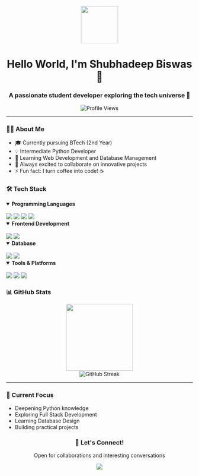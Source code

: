 <div align="center">
  <img src="https://media.giphy.com/media/M9gbBd9nbDrOTu1Mqx/giphy.gif" width="100"/>
</div>

<h1 align="center">Hello World, I'm Shubhadeep Biswas 👋</h1>
<h3 align="center">A passionate student developer exploring the tech universe 🚀</h3>

<p align="center">
  <img src="https://komarev.com/ghpvc/?username=sbr69&style=for-the-badge&color=blue" alt="Profile Views"/>
</p>

---

### 👨‍💻 About Me

- 🎓 Currently pursuing BTech (2nd Year)
- 💡 Intermediate Python Developer
- 🌱 Learning Web Development and Database Management
- 🔭 Always excited to collaborate on innovative projects
- ⚡ Fun fact: I turn coffee into code! ☕

### 🛠️ Tech Stack

<p align="center">
  <details open>
    <summary><b>Programming Languages</b></summary>
    <br/>
    <img src="https://img.shields.io/badge/Python-3776AB?style=for-the-badge&logo=python&logoColor=white" />
    <img src="https://img.shields.io/badge/C%2B%2B-00599C?style=for-the-badge&logo=c%2B%2B&logoColor=white" />
    <img src="https://img.shields.io/badge/C-00599C?style=for-the-badge&logo=c&logoColor=white" />
    <img src="https://img.shields.io/badge/JavaScript-F7DF1E?style=for-the-badge&logo=javascript&logoColor=black" />
  </details>

  <details open>
    <summary><b>Frontend Development</b></summary>
    <br/>
    <img src="https://img.shields.io/badge/HTML5-E34F26?style=for-the-badge&logo=html5&logoColor=white" />
    <img src="https://img.shields.io/badge/CSS3-1572B6?style=for-the-badge&logo=css3&logoColor=white" />
  </details>

  <details open>
    <summary><b>Database</b></summary>
    <br/>
    <img src="https://img.shields.io/badge/MongoDB-4EA94B?style=for-the-badge&logo=mongodb&logoColor=white" />
    <img src="https://img.shields.io/badge/MySQL-005C84?style=for-the-badge&logo=mysql&logoColor=white" />
  </details>

  <details open>
    <summary><b>Tools & Platforms</b></summary>
    <br/>
    <img src="https://img.shields.io/badge/VS%20Code-0078d7?style=for-the-badge&logo=visual-studio-code&logoColor=white" />
    <img src="https://img.shields.io/badge/Git-F05032?style=for-the-badge&logo=git&logoColor=white" />
    <img src="https://img.shields.io/badge/GitHub-181717?style=for-the-badge&logo=github&logoColor=white" />
  </details>
</p>

### 📊 GitHub Stats

<div align="center">
  <img height="180em" src="https://github-readme-stats.vercel.app/api?username=sbr69&show_icons=true&theme=tokyonight&include_all_commits=true&count_private=true"/>
</div>

<div align="center">
  <img src="https://github-readme-streak-stats.herokuapp.com/?user=sbr69&theme=tokyonight" alt="GitHub Streak"/>
</div>

---

### 🎯 Current Focus

- Deepening Python knowledge
- Exploring Full Stack Development
- Learning Database Design
- Building practical projects

<div align="center">
  <h3>🤝 Let's Connect!</h3>
  <p>Open for collaborations and interesting conversations</p>
  <a href="https://linkedin.com/in/sbr69">
    <img src="https://img.shields.io/badge/Connect%20on-LinkedIn-blue?style=for-the-badge&logo=linkedin"/>
